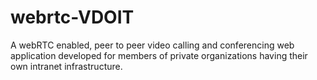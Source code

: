 # webrtc-VDOIT
A webRTC enabled, peer to peer video calling and conferencing web application developed for members of private organizations having their own intranet infrastructure.

